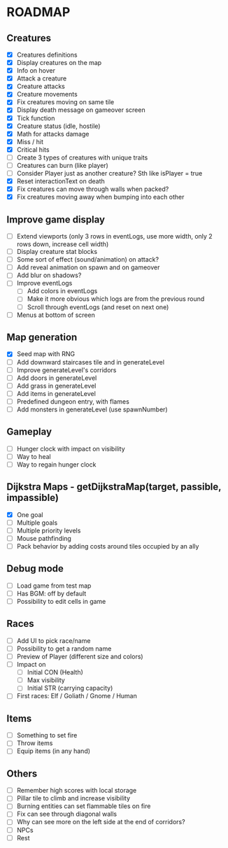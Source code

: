 # ROADMAP

## Creatures

- [x] Creatures definitions
- [x] Display creatures on the map
- [x] Info on hover
- [x] Attack a creature
- [x] Creature attacks
- [x] Creature movements
- [x] Fix creatures moving on same tile
- [x] Display death message on gameover screen
- [x] Tick function
- [x] Creature status (idle, hostile)
- [x] Math for attacks damage
- [x] Miss / hit
- [x] Critical hits
- [ ] Create 3 types of creatures with unique traits
- [ ] Creatures can burn (like player)
- [ ] Consider Player just as another creature? Sth like isPlayer = true
- [x] Reset interactionText on death
- [x] Fix creatures can move through walls when packed?
- [x] Fix creatures moving away when bumping into each other

## Improve game display

- [ ] Extend viewports (only 3 rows in eventLogs, use more width, only 2 rows down, increase cell width)
- [ ] Display creature stat blocks
- [ ] Some sort of effect (sound/animation) on attack?
- [ ] Add reveal animation on spawn and on gameover
- [ ] Add blur on shadows?
- [ ] Improve eventLogs
  - [ ] Add colors in eventLogs
  - [ ] Make it more obvious which logs are from the previous round
  - [ ] Scroll through eventLogs (and reset on next one)
- [ ] Menus at bottom of screen

## Map generation

- [x] Seed map with RNG
- [ ] Add downward staircases tile and in generateLevel
- [ ] Improve generateLevel's corridors
- [ ] Add doors in generateLevel
- [ ] Add grass in generateLevel
- [ ] Add items in generateLevel
- [ ] Predefined dungeon entry, with flames
- [ ] Add monsters in generateLevel (use spawnNumber)

## Gameplay

- [ ] Hunger clock with impact on visibility
- [ ] Way to heal
- [ ] Way to regain hunger clock

## Dijkstra Maps - getDijkstraMap(target, passible, impassible)

- [x] One goal
- [ ] Multiple goals
- [ ] Multiple priority levels
- [ ] Mouse pathfinding
- [ ] Pack behavior by adding costs around tiles occupied by an ally

## Debug mode

- [ ] Load game from test map
- [ ] Has BGM: off by default
- [ ] Possibility to edit cells in game

## Races

- [ ] Add UI to pick race/name
- [ ] Possibility to get a random name
- [ ] Preview of Player (different size and colors)
- [ ] Impact on
  - [ ] Initial CON (Health)
  - [ ] Max visibility
  - [ ] Initial STR (carrying capacity)
- [ ] First races: Elf / Goliath / Gnome / Human

## Items

- [ ] Something to set fire
- [ ] Throw items
- [ ] Equip items (in any hand)

## Others

- [ ] Remember high scores with local storage
- [ ] Pillar tile to climb and increase visibility
- [ ] Burning entities can set flammable tiles on fire
- [ ] Fix can see through diagonal walls
- [ ] Why can see more on the left side at the end of corridors?
- [ ] NPCs
- [ ] Rest
